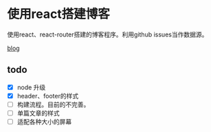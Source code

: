 # 使用react搭建博客

使用react、react-router搭建的博客程序。利用github issues当作数据源。

[blog](https://hefei00.github.io/blog/)



## todo
- [x] node 升级
- [x] header、footer的样式
- [ ] 构建流程。目前的不完善。
- [ ] 单篇文章的样式
- [ ] 适配各种大小的屏幕
